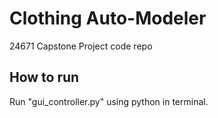 # Clothing Auto-Modeler
24671 Capstone Project code repo

## How to run  
Run "gui_controller.py" using python in terminal.

